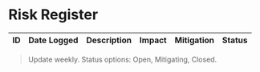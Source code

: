 # Risk Register

| ID | Date Logged | Description | Impact | Mitigation | Status |
| --- | --- | --- | --- | --- | --- |

> Update weekly. Status options: Open, Mitigating, Closed.
